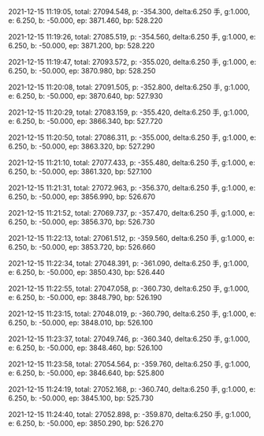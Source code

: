 2021-12-15 11:19:05, total: 27094.548, p: -354.300, delta:6.250 手, g:1.000, e: 6.250, b: -50.000, ep: 3871.460, bp: 528.220

2021-12-15 11:19:26, total: 27085.519, p: -354.560, delta:6.250 手, g:1.000, e: 6.250, b: -50.000, ep: 3871.200, bp: 528.220

2021-12-15 11:19:47, total: 27093.572, p: -355.020, delta:6.250 手, g:1.000, e: 6.250, b: -50.000, ep: 3870.980, bp: 528.250

2021-12-15 11:20:08, total: 27091.505, p: -352.800, delta:6.250 手, g:1.000, e: 6.250, b: -50.000, ep: 3870.640, bp: 527.930

2021-12-15 11:20:29, total: 27083.159, p: -355.420, delta:6.250 手, g:1.000, e: 6.250, b: -50.000, ep: 3866.340, bp: 527.720

2021-12-15 11:20:50, total: 27086.311, p: -355.000, delta:6.250 手, g:1.000, e: 6.250, b: -50.000, ep: 3863.320, bp: 527.290

2021-12-15 11:21:10, total: 27077.433, p: -355.480, delta:6.250 手, g:1.000, e: 6.250, b: -50.000, ep: 3861.320, bp: 527.100

2021-12-15 11:21:31, total: 27072.963, p: -356.370, delta:6.250 手, g:1.000, e: 6.250, b: -50.000, ep: 3856.990, bp: 526.670

2021-12-15 11:21:52, total: 27069.737, p: -357.470, delta:6.250 手, g:1.000, e: 6.250, b: -50.000, ep: 3856.370, bp: 526.730

2021-12-15 11:22:13, total: 27061.512, p: -359.560, delta:6.250 手, g:1.000, e: 6.250, b: -50.000, ep: 3853.720, bp: 526.660

2021-12-15 11:22:34, total: 27048.391, p: -361.090, delta:6.250 手, g:1.000, e: 6.250, b: -50.000, ep: 3850.430, bp: 526.440

2021-12-15 11:22:55, total: 27047.058, p: -360.730, delta:6.250 手, g:1.000, e: 6.250, b: -50.000, ep: 3848.790, bp: 526.190

2021-12-15 11:23:15, total: 27048.019, p: -360.790, delta:6.250 手, g:1.000, e: 6.250, b: -50.000, ep: 3848.010, bp: 526.100

2021-12-15 11:23:37, total: 27049.746, p: -360.340, delta:6.250 手, g:1.000, e: 6.250, b: -50.000, ep: 3848.460, bp: 526.100

2021-12-15 11:23:58, total: 27054.564, p: -359.760, delta:6.250 手, g:1.000, e: 6.250, b: -50.000, ep: 3846.640, bp: 525.800

2021-12-15 11:24:19, total: 27052.168, p: -360.740, delta:6.250 手, g:1.000, e: 6.250, b: -50.000, ep: 3845.100, bp: 525.730

2021-12-15 11:24:40, total: 27052.898, p: -359.870, delta:6.250 手, g:1.000, e: 6.250, b: -50.000, ep: 3850.290, bp: 526.270